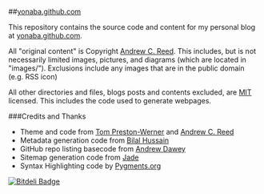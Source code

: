 ##[yonaba.github.com](http://yonaba.github.com)

This repository contains the source code and content for my personal blog at [yonaba.github.com](http://yonaba.github.com).

All "original content" is Copyright [Andrew C. Reed](http://andrewcreed.com).
This includes, but is not necessarily limited images, pictures, and diagrams (which are located in "images/"). Exclusions include any images that are in the public domain (e.g. RSS icon)

All other directories and files, blogs posts and contents excluded, are [MIT](http://www.opensource.org/licenses/mit-license.php) licensed. This includes the code used to generate webpages.

###Credits and Thanks

* Theme and code from [Tom Preston-Werner](https://github.com/mojombo/mojombo.github.com) and [Andrew C. Reed](http://andrewcreed.com)
* Metadata generation code from [Bilal Hussain](https://github.com/Bilalh/bilalh.github.com/tree/source)
* GitHub repo listing basecode from [Andrew Dawey](http://aboutcode.net/2010/11/11/list-github-projects-using-javascript.html)
* Sitemap generation code from [Jade](https://github.com/plusjade/jekyll-bootstrap)
* Syntax Highlighting code by [Pygments.org](http://pygments.org)


[![Bitdeli Badge](https://d2weczhvl823v0.cloudfront.net/Yonaba/yonaba.github.com/trend.png)](https://bitdeli.com/free "Bitdeli Badge")

